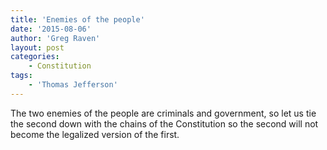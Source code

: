 ```yaml
---
title: 'Enemies of the people'
date: '2015-08-06'
author: 'Greg Raven'
layout: post
categories:
    - Constitution
tags:
    - 'Thomas Jefferson'
---
```


The two enemies of the people are criminals and government, so let us tie the second down with the chains of the Constitution so the second will not become the legalized version of the first.